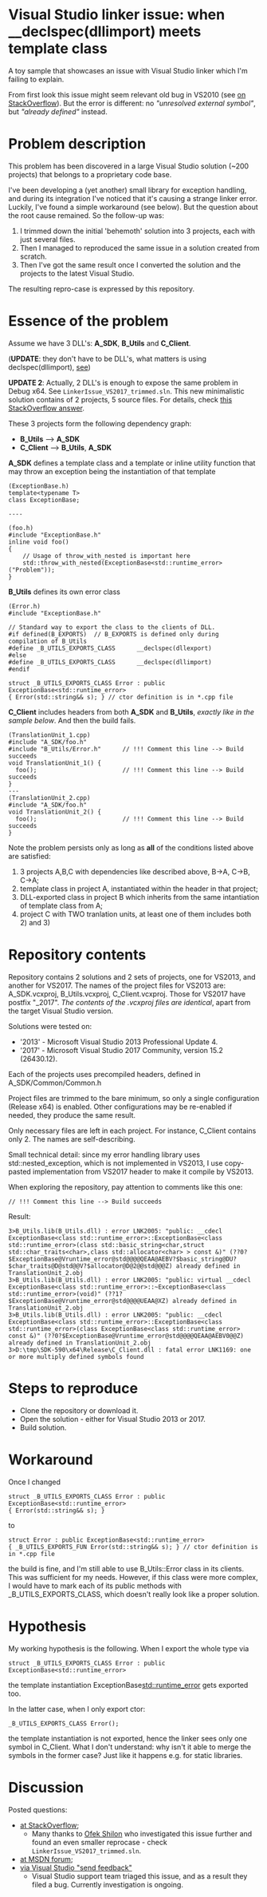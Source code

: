 # Visual Studio linker issue: when __declspec(dllimport) meets template class
A toy sample that showcases an issue with Visual Studio linker which I'm failing to explain.

From first look this issue might seem relevant old bug in VS2010 (see [on StackOverflow](https://stackoverflow.com/questions/17987171/inherit-from-stdstring-without-npos-problems-in-dlls)).
But the error is different: no _"unresolved external symbol"_, but _"already defined"_ instead.

# Problem description

This problem has been discovered in a large Visual Studio solution (~200 projects) that belongs to a proprietary code base.

I've been developing a (yet another) small library for exception handling, and during its integration I've noticed that it's causing a strange linker error. Luckily, I've found a simple workaround (see below). But the question about the root cause remained. So the follow-up was:

1. I trimmed down the initial 'behemoth' solution into 3 projects, each with just several files. 
2. Then I managed to reproduced the same issue in a solution created from scratch. 
3. Then I've got the same result once I converted the solution and the projects to the latest Visual Studio.

The resulting repro-case is expressed by this repository.

# Essence of the problem

Assume we have 3 DLL's: **A_SDK**, **B_Utils** and **C_Client**.

(**UPDATE**: they don't have to be DLL's, what matters is using declspec(dllimport), [see](https://github.com/4sily/VisualStudioLinkerIssue/issues/4))

**UPDATE 2**: Actually, 2 DLL's is enough to expose the same problem in Debug x64. See `LinkerIssue_VS2017_trimmed.sln`. This new minimalistic solution contains of 2 projects, 5 source files. For details, check [this StackOverflow answer](https://stackoverflow.com/a/45245389/5722863).

These 3 projects form the following dependency graph:

* **B_Utils** --> **A_SDK**
* **C_Client** --> **B_Utils**, **A_SDK**

**A_SDK** defines a template class and a template or inline utility function that may throw an exception being the instantiation of that template

```
(ExceptionBase.h)
template<typename T>
class ExceptionBase;

----

(foo.h)
#include "ExceptionBase.h"
inline void foo()
{
    // Usage of throw_with_nested is important here
    std::throw_with_nested(ExceptionBase<std::runtime_error>("Problem"));
}

```

**B_Utils** defines its own error class

```
(Error.h)
#include "ExceptionBase.h"

// Standard way to export the class to the clients of DLL.
#if defined(B_EXPORTS)  // B_EXPORTS is defined only during compilation of B_Utils
#define _B_UTILS_EXPORTS_CLASS      __declspec(dllexport)
#else
#define _B_UTILS_EXPORTS_CLASS      __declspec(dllimport)
#endif

struct _B_UTILS_EXPORTS_CLASS Error : public ExceptionBase<std::runtime_error>
{ Error(std::string&& s); } // ctor definition is in *.cpp file
```

**C_Client** includes headers from both **A_SDK** and **B_Utils**, *exactly like in the sample below*.
And then the build fails.

```
(TranslationUnit_1.cpp)
#include "A_SDK/foo.h"
#include "B_Utils/Error.h"      // !!! Comment this line --> Build succeeds
void TranslationUnit_1() { 
  foo();                        // !!! Comment this line --> Build succeeds
}
---
(TranslationUnit_2.cpp)
#include "A_SDK/foo.h"
void TranslationUnit_2() {
  foo();                        // !!! Comment this line --> Build succeeds
}
```

Note the problem persists only as long as **all** of the conditions listed above are satisfied:

1) 3 projects A,B,C with dependencies like described above, B->A, C->B, C->A;
2) template class in project A, instantiated within the header in that project;
3) DLL-exported class in project B which inherits from the same intantiation of template class from A;
4) project C with TWO tranlation units, at least one of them includes both 2) and 3)

# Repository contents

Repository contains 2 solutions and 2 sets of projects, one for VS2013, and another for VS2017.
The names of the project files for VS2013 are: A_SDK.vcxproj, B_Utils.vcxproj, C_Client.vcxproj.
Those for VS2017 have postfix "_2017". *The contents of the .vcxproj files are identical*, apart from the target Visual Studio version.

Solutions were tested on:
* '2013' - Microsoft Visual Studio 2013 Professional Update 4.
* '2017' - Microsoft Visual Studio 2017 Community, version 15.2 (26430.12).

Each of the projects uses precompiled headers, defined in A_SDK/Common/Common.h

Project files are trimmed to the bare minimum, so only a single configuration (Release x64) is enabled.
Other configurations may be re-enabled if needed, they produce the same result.

Only necessary files are left in each project. For instance, C_Client contains only 2.
The names are self-describing.

Small technical detail: since my error handling library uses std::nested_exception, which is not implemented in VS2013, I use copy-pasted implementation from VS2017 <exception> header to make it compile by VS2013.

When exploring the repository, pay attention to comments like this one:
```
// !!! Comment this line --> Build succeeds
```

Result:
```
3>B_Utils.lib(B_Utils.dll) : error LNK2005: "public: __cdecl ExceptionBase<class std::runtime_error>::ExceptionBase<class std::runtime_error>(class std::basic_string<char,struct std::char_traits<char>,class std::allocator<char> > const &)" (??0?$ExceptionBase@Vruntime_error@std@@@@QEAA@AEBV?$basic_string@DU?$char_traits@D@std@@V?$allocator@D@2@@std@@@Z) already defined in TranslationUnit_2.obj
3>B_Utils.lib(B_Utils.dll) : error LNK2005: "public: virtual __cdecl ExceptionBase<class std::runtime_error>::~ExceptionBase<class std::runtime_error>(void)" (??1?$ExceptionBase@Vruntime_error@std@@@@UEAA@XZ) already defined in TranslationUnit_2.obj
3>B_Utils.lib(B_Utils.dll) : error LNK2005: "public: __cdecl ExceptionBase<class std::runtime_error>::ExceptionBase<class std::runtime_error>(class ExceptionBase<class std::runtime_error> const &)" (??0?$ExceptionBase@Vruntime_error@std@@@@QEAA@AEBV0@@Z) already defined in TranslationUnit_2.obj
3>D:\tmp\SDK-590\x64\Release\C_Client.dll : fatal error LNK1169: one or more multiply defined symbols found
```

# Steps to reproduce

* Clone the repository or download it.
* Open the solution - either for Visual Studio 2013 or 2017.
* Build solution.

# Workaround

Once I changed
```
struct _B_UTILS_EXPORTS_CLASS Error : public ExceptionBase<std::runtime_error>
{ Error(std::string&& s); } 
```
to
```
struct Error : public ExceptionBase<std::runtime_error>
{ _B_UTILS_EXPORTS_FUN Error(std::string&& s); } // ctor definition is in *.cpp file
```
the build is fine, and I'm still able to use B_Utils::Error class in its clients.
This was sufficient for my needs.
However, if this class were more complex, I would have to mark each of its public methods with _B_UTILS_EXPORTS_CLASS, which doesn't really look like a proper solution.

# Hypothesis
 	
My working hypothesis is the following. When I export the whole type via 

```
struct _B_UTILS_EXPORTS_CLASS Error : public ExceptionBase<std::runtime_error>
```
the template instantiation ExceptionBase<std::runtime_error> gets exported too. 

In the latter case, when I only export ctor: 
```
_B_UTILS_EXPORTS_CLASS Error();
```
the template instantiation is not exported, hence the linker sees only one symbol in C_Client. What I don't understand: why isn't it able to merge the symbols in the former case? Just like it happens e.g. for static libraries.

# Discussion

Posted questions:
* [at StackOverflow](https://stackoverflow.com/questions/45133791/visual-studio-linker-error-when-template-class-meets-declspecimport);
  + Many thanks to [Ofek Shilon](https://stackoverflow.com/users/89706/ofek-shilon) who investigated this issue further and found an even smaller reprocase - check `LinkerIssue_VS2017_trimmed.sln`.
* [at MSDN forum](https://social.msdn.microsoft.com/Forums/en-US/31927e7c-bd97-4083-8686-c8b7d59064e7/linker-error-when-template-class-meets-declspecimport);
* [via Visual Studio "send feedback"](https://developercommunity.visualstudio.com/content/problem/80966/linker-error-when-template-class-meets-declspecimp.html)
  + Visual Studio support team triaged this issue, and as a result they filed a bug. Currently investigation is ongoing.